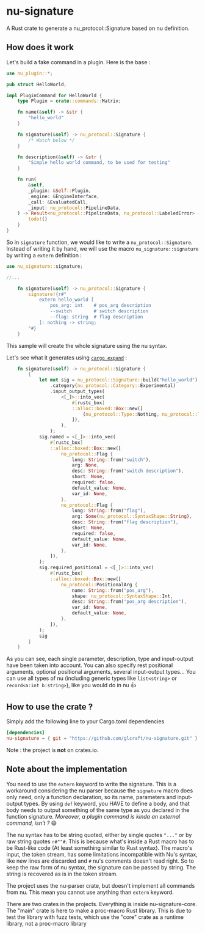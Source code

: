 # nu-signature

A Rust crate to generate a nu_protocol::Signature based on nu definition.

## How does it work

Let's build a fake command in a plugin. Here is the base : 

```rs
use nu_plugin::*;

pub struct HelloWorld;

impl PluginCommand for HelloWorld {
    type Plugin = crate::commands::Matrix;

    fn name(&self) -> &str {
        "hello_world"
    }

    fn signature(&self) -> nu_protocol::Signature {
        /* Watch below */
    }

    fn description(&self) -> &str {
        "Simple hello world command, to be used for testing"
    }

    fn run(
        &self,
        _plugin: &Self::Plugin,
        _engine: &EngineInterface,
        _call: &EvaluatedCall,
        _input: nu_protocol::PipelineData,
    ) -> Result<nu_protocol::PipelineData, nu_protocol::LabeledError> {
        todo!()
    }
}
```

So in `signature` function, we would like to write a `nu_protocol::Signature`. 
Instead of writing it by hand, we will use the macro `nu_signature::signature` by writing a `extern` definition :

```rs
use nu_signature::signature;

//...

    fn signature(&self) -> nu_protocol::Signature {
        signature!{r#"
            extern hello_world [
                pos_arg: int    # pos_arg description
                --switch        # switch description
                --flag: string  # flag description
            ]: nothing -> string;
        "#}
    }
```
This sample will create the whole signature using the nu syntax.

Let's see what it generates using [`cargo expand`](https://crates.io/crates/cargo-expand) :
```rs
    fn signature(&self) -> nu_protocol::Signature {
        {
            let mut sig = nu_protocol::Signature::build("hello_world")
                .category(nu_protocol::Category::Experimental)
                .input_output_types(
                    <[_]>::into_vec(
                        #[rustc_box]
                        ::alloc::boxed::Box::new([
                            (nu_protocol::Type::Nothing, nu_protocol::Type::String),
                        ]),
                    ),
                );
            sig.named = <[_]>::into_vec(
                #[rustc_box]
                ::alloc::boxed::Box::new([
                    nu_protocol::Flag {
                        long: String::from("switch"),
                        arg: None,
                        desc: String::from("switch description"),
                        short: None,
                        required: false,
                        default_value: None,
                        var_id: None,
                    },
                    nu_protocol::Flag {
                        long: String::from("flag"),
                        arg: Some(nu_protocol::SyntaxShape::String),
                        desc: String::from("flag description"),
                        short: None,
                        required: false,
                        default_value: None,
                        var_id: None,
                    },
                ]),
            );
            sig.required_positional = <[_]>::into_vec(
                #[rustc_box]
                ::alloc::boxed::Box::new([
                    nu_protocol::PositionalArg {
                        name: String::from("pos_arg"),
                        shape: nu_protocol::SyntaxShape::Int,
                        desc: String::from("pos_arg description"),
                        var_id: None,
                        default_value: None,
                    },
                ]),
            );
            sig
        }
    }
```
As you can see, each single parameter, description, type and input-output have been taken into account. 
You can also specify rest positional arguments, optional positional arguments, several input-output types...
You can use all types of nu (including generic types like `list<string>` or `record<a:int b:string>`), like you 
would do in nu 👍

## How to use the crate ?

Simply add the following line to your Cargo.toml dependencies
```toml
[dependencies]
nu-signature = { git = "https://github.com/glcraft/nu-signature.git" }
```

Note : the project is **not** on crates.io.

## Note about the implementation

You need to use the `extern` keyword to write the signature. This is a workaround considering the nu parser
because the `signature` macro does only need, only a function declaration, so its name, parameters and input-output 
types. By using `def` keyword, you HAVE to define a body, and that body needs to output something of the same type as 
you declared in the function signature.
*Moreover, a plugin command is kinda an external command, isn't ?* 😄

The nu syntax has to be string quoted, either by single quotes `"..."` or by raw string quotes `r#""#`. 
This is because what's inside a Rust macro has to be Rust-like code (At least something similar to Rust syntax). 
The macro's input, the token stream, has some limitations incompatible with Nu's syntax, like new lines are discarded 
and `#` nu's comments doesn't read right.
So to keep the raw form of nu syntax, the signature can be passed by string. The string is recovered as is in the 
token stream.

The project uses the nu-parser crate, but doesn't implement all commands from nu. This mean you cannot use anything 
than `extern` keyword.

There are two crates in the projects. Everything is inside nu-signature-core. The "main" crate is here to make a 
proc-macro Rust library. This is due to test the library with fuzz tests, which use the "core" crate as a runtime 
library, not a proc-macro library